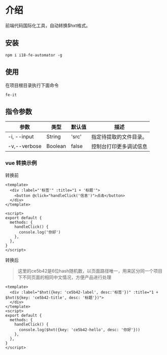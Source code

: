 # 介绍

前端代码国际化工具，自动转换$hxt格式。

## 安装

```
npm i i18-fe-automator -g
```

## 使用

在项目根目录执行下面命令

```
fe-it
```

## 指令参数

| 参数              | 类型    | 默认值                 | 描述                                                                                   |
| ----------------- | ------- | ---------------------- | -------------------------------------------------------------------------------------- |
| -i, --input       | String  | 'src'                  | 指定待提取的文件目录。                                                                 |
| -v,--verbose      | Boolean | false                  | 控制台打印更多调试信息                                                        |

### vue 转换示例

转换前

```vue
<template>
  <div :label="'标签'" :title="1 + '标题'">
    <button @click="handleClick('信息')">点击</button>
  </div>
</template>

<script>
export default {
  methods: {
    handleClick() {
      console.log('你好')
    },
  },
}
</script>
```

转换后
> 这里的ce5b42是6位hash随机数，以页面路径唯一，用来区分同一个项目下不同页面的相同中文情况，方便产品进行处理

```vue
<template>
  <div :label="$hxt({key: 'ce5b42-label', desc:'标签'})" :title="1 + $hxt(${key: 'ce5b42-title', desc: '标题'})">
  </div>
</template>
<script>
export default {
  methods: {
    handleClick() {
      console.log($hxt({key: 'ce5b42-hello', desc: '你好'}))
    },
  },
}
</script>
```
